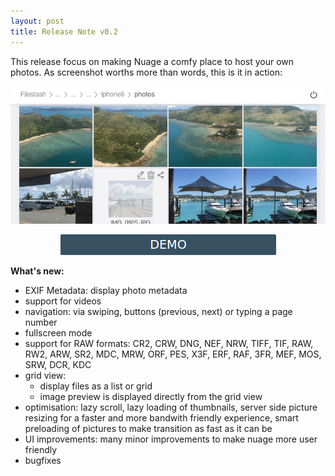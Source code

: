 ```yaml
---
layout: post
title: Release Note v0.2
---
```


This release focus on making Nuage a comfy place to host your own photos. As screenshot worths more than words, this is it in action:

![demo release 0.2](https://raw.githubusercontent.com/mickael-kerjean/filestash_images/master/.assets/photo_management.gif)

<p align="center">
<a href="http://demo.filestash.app"><img src="https://raw.githubusercontent.com/mickael-kerjean/filestash_images/master/.assets/button_demo.png" /></a>
</p>

**What's new:**
- EXIF Metadata: display photo metadata
- support for videos
- navigation: via swiping, buttons (previous, next) or typing a page number
- fullscreen mode
- support for RAW formats: CR2, CRW, DNG, NEF, NRW, TIFF, TIF, RAW, RW2, ARW, SR2, MDC, MRW, ORF, PES, X3F, ERF, RAF, 3FR, MEF, MOS, SRW, DCR, KDC
- grid view: 
  - display files as a list or grid
  - image preview is displayed directly from the grid view
- optimisation: lazy scroll, lazy loading of thumbnails, server side picture resizing for a faster and more bandwith friendly experience, smart preloading of pictures to make transition as fast as it can be
- UI improvements: many minor improvements to make nuage more user friendly
- bugfixes
